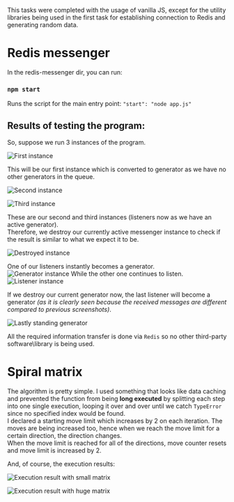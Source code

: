This tasks were completed with the usage of vanilla JS, except for the utility libraries being used in the first task for establishing connection to Redis and generating random data.

# Redis messenger

In the redis-messenger dir, you can run:

### `npm start`

Runs the script for the main entry point:
`"start": "node app.js"`

## Results of testing the program:

So, suppose we run 3 instances of the program.

![First instance](https://i.gyazo.com/f75b2a84b1216b1df97df5d0205cadc9.png) 

This will be our first instance which is converted to generator as we have no other generators in the queue.  

![Second instance](https://i.gyazo.com/e375fc4e19e79fd15b864a5691a5ce03.png)

![Third instance](https://i.gyazo.com/2d53a04599db064c73da89ef46301ad3.png)

These are our second and third instances (listeners now as we have an active generator).  
Therefore, we destroy our currently active messenger instance to check if the result is similar to what we expect it to be.

![Destroyed instance](https://i.gyazo.com/28273883e4ec0de89cb036041538862a.png) 

One of our listeners instantly becomes a generator.  
![Generator instance](https://i.gyazo.com/fdbca5e6799518a8537149cbb3559d09.png)
While the other one continues to listen.  
![Listener instance](https://i.gyazo.com/dbdb98fa3849b1962bbb863fc64f5c01.png)

If we destroy our current generator now, the last listener will become a generator _(as it is clearly seen because the received messages are different compared to previous screenshots)_.  

![Lastly standing generator](https://i.gyazo.com/6bd48b1e3bbc685b8b396db900b9a921.png)

All the required information transfer is done via `Redis` so no other third-party software\library is being used.

# Spiral matrix

The algorithm is pretty simple. I used something that looks like data caching and prevented the function from being **long executed** by splitting each step into one single execution, looping it over and over until we catch `TypeError` since no specified index would be found.  
I declared a starting move limit which increases by 2 on each iteration. The moves are being increased too, hence when we reach the move limit for a certain direction, the direction changes.  
When the move limit is reached for all of the directions, move counter resets and move limit is increased by 2.

And, of course, the execution results:

![Execution result with small matrix](https://i.gyazo.com/81be101ab0848eb61e75cfb4a3bfc785.png)

![Execution result with huge matrix](https://i.gyazo.com/1da6ccbfb64ea042f3719687c0ad9d0e.png)